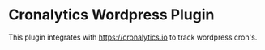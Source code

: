 # Cronalytics Wordpress Plugin #

This plugin integrates with https://cronalytics.io  to track wordpress cron's.